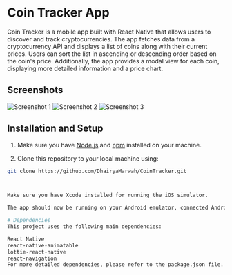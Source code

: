 # Coin Tracker App

Coin Tracker is a mobile app built with React Native that allows users to discover and track cryptocurrencies. The app fetches data from a cryptocurrency API and displays a list of coins along with their current prices. Users can sort the list in ascending or descending order based on the coin's price. Additionally, the app provides a modal view for each coin, displaying more detailed information and a price chart.

## Screenshots

![Screenshot 1](./screenshots/1.png)
![Screenshot 2](./screenshots/2.png)
![Screenshot 3](./screenshots/3.png)

## Installation and Setup

1. Make sure you have [Node.js](https://nodejs.org/) and [npm](https://www.npmjs.com/) installed on your machine.

2. Clone this repository to your local machine using:

```bash
git clone https://github.com/DhairyaMarwah/CoinTracker.git



Make sure you have Xcode installed for running the iOS simulator.

The app should now be running on your Android emulator, connected Android device, or iOS simulator.

# Dependencies
This project uses the following main dependencies:

React Native
react-native-animatable
lottie-react-native
react-navigation
For more detailed dependencies, please refer to the package.json file.
```
